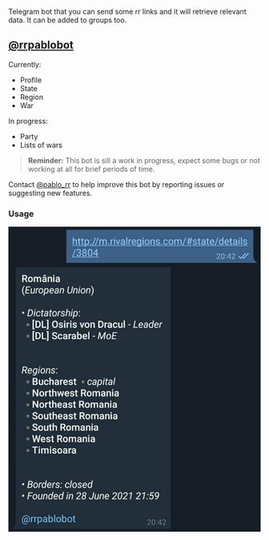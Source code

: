Telegram bot that you can send some rr links and it will retrieve
relevant data. It can be added to groups too.

## [@rrpablobot](https://t.me/rrpablobot)

Currently:
- Profile
- State
- Region
- War

In progress:
- Party
- Lists of wars

> **Reminder:** This bot is sill a work in progress, expect some bugs or not working at all for brief periods of time.

Contact [@pablo_rr](https://pablo_rr) to help improve this bot by reporting issues or suggesting new features.

### Usage
![img](https://raw.githubusercontent.com/pbl0/rr-scripts/main/scripts/rrpablobot/example.jpg)